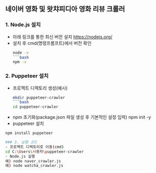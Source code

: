 ## 네이버 영화 및 왓챠피디아 영화 리뷰 크롤러
### 1. Node.js 설치
- 아래 링크를 통한 최신 버전 설치
https://nodejs.org/
- 설치 후 cmd(명령프롬프트)에서 버전 확인
  ```bash
  node -v  
  ```bash
  npm -v

### 2. Puppeteer 설치
- 프로젝트 디렉토리 생성(예시)
  ```bash
  mkdir puppeteer-crawler  
  ```bash
  cd puppeteer-crawler
- npm 초기화(package.json 파일 생성 후 기본적인 설정 입력)
npm init -y
- puppeteer 설치
```bash
npm install puppeteer

### 3. 실행 코드
- 프로젝트 디렉토리로 이동(cmd)
cd C:\Users\사용자\puppeteer-crawler
- Node.js 실행
예) node naver_crawler.js  
예) node watcha_crawler.js
